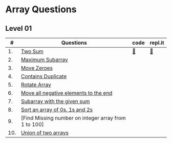 # Array Questions

## Level 01

| #   | Questions                                                                                                                    | code                   | repl.it                                                              |
| --- | ---------------------------------------------------------------------------------------------------------------------------- | ---------------------- | -------------------------------------------------------------------- |
| 1.  | [Two Sum](https://leetcode.com/problems/two-sum/description)                                                                 | [:link:](./code/01.js) | [:link:](https://replit.com/@rupamkerketta/rickety-ricks-dsa#001.js) |
| 2.  | [Maximum Subarray](https://leetcode.com/problems/maximum-subarray/description/)                                              |
| 3.  | [Move Zeroes](https://leetcode.com/problems/move-zeroes/description/)                                                        |
| 4.  | [Contains Duplicate](https://leetcode.com/problems/contains-duplicate/description/)                                          |
| 5.  | [Rotate Array](https://leetcode.com/problems/rotate-array/description/)                                                      |
| 6.  | [Move all negative elements to the end](https://practice.geeksforgeeks.org/problems/move-all-negative-elements-to-end1813/1) |
| 7.  | [Subarray with the given sum](https://practice.geeksforgeeks.org/problems/subarray-with-given-sum-1587115621/1)              |
| 8.  | [Sort an array of 0s, 1s and 2s](https://practice.geeksforgeeks.org/problems/sort-an-array-of-0s-1s-and-2s4231/1)            |
| 9.  | [Find Missing number on integer array from 1 to 100]                                                                         |
| 10. | [Union of two arrays](https://practice.geeksforgeeks.org/problems/union-of-two-arrays3538/1)                                 |
